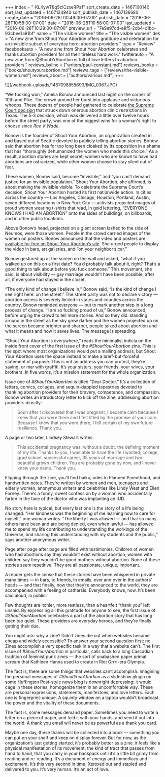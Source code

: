 +++
index = "-KLKywT8q5cICzxeRPs1"
sort_create_date = 1467100140
sort_last_updated = 1467134940
sort_publish_date = 1467136680
create_date = "2016-06-28T00:49:00-07:00"
publish_date = "2016-06-28T10:58:00-07:00"
date = "2016-06-28T10:58:00-07:00"
last_updated = "2016-06-28T10:29:00-07:00"
preview_url = "7e9e97cd-e8f5-2cb4-c1bc-93cbee1a91bf"
name = "The visible women"
title = "The visible women"
dek = "A new zine from Shout Your Abortion offers gratitude and celebration for an invisible subset of everyday hero: abortion providers."
type = "Review"
facebookauto = "A new zine from Shout Your Abortion celebrates and thanks abortion providers for all their tireless hard work."
twitterauto = "A new zine from @ShoutYrAbortion is full of love letters to abortion providers."
reviews_byline = ["writers/paul-constant.md"]
reviews_books = ["books/shoutyourabortion.md"]
reviews_tags = ["reviews/the-visible-women.md"]
reviews_about = ["authors/various.md"]
+++

<p class="image-hero">![](/webhook-uploads/1467098855693/IMG_0367.JPG)</p>

“We fucking won,” Amelia Bonow announced last night on the corner of 10th and Pike. The crowd around her burst into applause and victorious whoops. These dozens of people had gathered to celebrate [the Supreme Court decision]( https://www.washingtonpost.com/politics/supreme-court-strikes-down-texas-abortion-clinic-restrictions/2016/06/27/ba55d526-3c70-11e6-a66f-aa6c1883b6b1_story.html) that struck down onerous abortion clinic restrictions in Texas. The 5-3 decision, which was delivered a little over twelve hours before the street party, was one of the biggest wins for a woman's right to choose since *Roe V Wade*.

Bonow is the founder of Shout Your Abortion, an organization created in and based out of Seattle devoted to publicly telling abortion stories. Bonow said that abortion has for too long been cloaked by its opposition in a shame that has “thoroughly dehumanized the women who made this choice.” As a result, abortion stories are kept secret; women who are known to have had abortions are ostracized, while other women choose to stay silent out of fear.

These women, Bonow said, become “invisible,” and “you can’t demand justice for an invisible population.” Shout Your Abortion, she affirmed, is about making the invisible visible. To celebrate the Supreme Court’s decision, Shout Your Abortion hosted its first nationwide action. In cities across the country — Los Angeles, Chicago, Houston, Portland, Austin, seven different locations in New York City — activists projected images of proud women wearing t-shirts that read, in gold lettering, “EVERYONE KNOWS I HAD AN ABORTION” onto the sides of buildings, on billboards, and in other public locations. 

Above Bonow’s head, projected on a giant screen lashed to the side of Neumos, were those women. People in the crowd carried images of the women on posters. Bonow announced that the video and posters are [available for free on Shout Your Abortion’s site]( http://shoutyourabortion.com/). She urged people to display the video in bars, art galleries, and “on your neighbor’s car.”

Bonow gestured up at the screen on the wall and asked, “what if you walked up on this on a first date? You’d probably talk about it, right? That’s a good thing to talk about before you fuck someone.” This movement, she said, is about visibility — gay marriage wouldn’t have been possible, after all, if everyone had stayed in the closet. 

“The only kind of change I believe in,” Bonow said, “is the kind of change I see right here: on the street.” The street party was not to declare victory — abortion access is severely limited in states and counties across the country, Bonow reminded everyone — but to mark another step in a long process of change. “I am so fucking proud of us,” Bonow announced, before urging the crowd to tell more stories. And so they did: standing around in the street as the sky grew darker and the women projected up on the screen became brighter and sharper, people talked about abortion and what it means and how it saves lives. The message is spreading.

<div class="break"></div>

“Shout Your Abortion is everywhere,” reads the minimalist indicia on the inside front cover of the first issue of the *#ShoutYourAbortion* zine. This is the spot where most organizations would put a mailing address, but Shout Your Abortion uses the space instead to make a brief-but-forceful statement of purpose. This is not an address you can protest, they’re saying, or mar with graffiti. It’s your sisters, your friends, your wives, your brothers. In five words, it’s a mission statement for the whole organization.

Issue one of *#ShoutYourAbortion* is titled “Dear Doctor.” It’s a collection of letters, comics, collages, and sequin-dappled tapestries devoted to thanking abortion providers for their bravery, competence, and compassion. Bonow writes an introductory letter to kick off the zine, addressing abortion providers directly:

<blockquote>Soon after I discovered that I was pregnant, I became calm because I knew that you were there and I felt lifted by the promise of your care. Because I knew that you were there, I felt certain of my own future resilience. Thank you.</blockquote>
 
A page or two later, Lindsey Stewart writes:

<blockquote>This accidental pregnancy was, without a doubt, the defining moment of my life. Thanks to you, I was able to have the life I wanted; college, grad school, successful career, 35 years of marriage and two beautiful grown children. You are probably gone by now, and I never knew your name. Thank you.</blockquote>

Flipping through the zine, you’ll find haiku, odes to Planned Parenthood, and handwritten notes. They’re written by women and men, teenagers and elderly women, anonymous writers and celebrities like Lindy West and Ellen Forney. There’s a funny, sweet confession by a woman who accidentally farted in the face of the doctor who was implanting an IUD. 

No story here is typical, but every last one is the story of a life being changed. “Her kindness was the beginning of me learning how to care for myself,” one woman writes. “The liberty I was allowed — and that so many others have been and are being denied, even when lawful — has allowed me to spend my life contributing to understanding the workings of the Universe, and sharing this understanding with my students and the public,” says another anonymous writer. 

Page after page after page are filled with testimonies. Children of women who had abortions say they wouldn’t exist without abortion; women with children say they wouldn’t be good mothers without abortion. None of these stories seem repetitive. They are all passionate, unique, important. 

A reader gets the sense that these stories have been whispered in private many times — in bars, to friends, in emails, over and over in the authors’ heads — and that finally, now that they’re announced to the world, they are accompanied with a feeling of catharsis. Everybody knows, now. It’s been said aloud, in public. 

Few thoughts are itchier, more restless, than a heartfelt “thank you” left unsaid. By expressing all this gratitude for anyone to see, the first issue of *#ShoutYourAbortion* celebrates a part of the abortion story that has long been too quiet. These providers are everyday heroes, and they’re finally getting their due.

<div class="break"></div>

You might ask: why a zine? Didn’t zines die out when websites became cheap and widely accessible? To answer your second question first: no. Zines accomplish a very specific task in a way that a website can’t. The first issue of *#ShoutYourAbortion* in particular, calls back to a long Cascadian tradition of feminist punk zines — the sort of unabashed paper primal scream that Kathleen Hanna used to create in Riot Grrrl-era Olympia. 

The fact is, there are some things that websites can’t accomplish. Imagining the personal messages of *#ShoutYourAbortion* as a slideshow plugin on some Huffington Post-style news blog is downright depressing: it would cage in these stories, homogenize them in an uncomfortable way. These are personal expressions, statements, manifestoes, and love letters. Each one is fingerprint-unique. A squinty window on a laptop wouldn’t broadcast the power and the vitality of these documents. 

The fact is, some messages demand paper. Sometimes you need to write a letter on a piece of paper, and fold it with your hands, and send it out into the world. A thank you email will never be as powerful as a thank you card. 

Maybe one day, these thanks will be collected into a book — something you can put on your shelf and keep on display forever. But for now, as the organization’s just getting started, it’s probably better as a zine: it feels like a physical manifestation of its movement, the kind of tract that passes from hand to hand, that you carry in your backpack until it’s a little bit grimy from reading and re-reading. It’s a document of energy and immediacy and excitement. It’s this very second in time, Xeroxed out and stapled and delivered to you. It’s very human. It’s an act of love.
